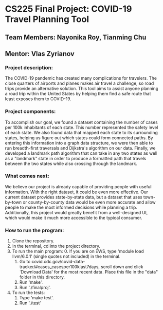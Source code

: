 # CS225 Final Project: COVID-19 Travel Planning Tool
## Team Members: Nayonika Roy, Tianming Chu
## Mentor: Vlas Zyrianov

### Project description:
The COVID-19 pandemic has created many complications for travelers. The close quarters of airports and planes makes air travel a challenge, so road trips provide an alternative solution. This tool aims to assist anyone planning a road trip within the United States by helping them find  a safe route that least exposes them to COVID-19. 

### Project components:
To accomplish our goal, we found a dataset containing the number of cases per 100k inhabitants of each state. This number represented the safety level of each state. We also found data that mapped each state to its surrounding states, helping us figure out which states could form connected paths. By entering this information into a graph data structure, we were then able to run breadth-first traversals and Dijkstra's algorithm on our data. Finally, we developed a landmark path algorithm that can take in any two states as well as a "landmark" state in order to produce a formatted path that travels between the two states while also crossing through the landmark.

### What comes next: 
We believe our project is already capable of providing people with useful information. With the right dataset, it could be even more effective. Our current dataset provides state-by-state data, but a dataset that uses town-by-town or county-by-county data would be even more accurate and allow people to make the most informed decisions while planning a trip. Additionally, this project would greatly benefit from a well-designed UI, which would make it much more accessible to the typical consumer.

### How to run the program:
1. Clone the repository.
2. In the terminal, cd into the project directory. 
3. To run the main program:
    0. If you are on EWS, type 'module load llvm/6.0.1' (single quotes not included) in the terminal.
    1. Go to covid.cdc.gov/covid-data-tracker/#cases_casesper100klast7days,
    scroll down and click 'Download Data' for the most recent data. Place
    this file in the "data" folder in this directory.
    2. Run 'make'.
    3. Run './finalproj'.
4. To run the tests:
    1. Type 'make test'.
    2. Run './test'

